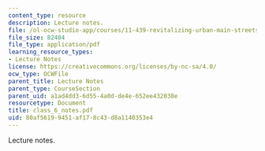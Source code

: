 ```yaml
---
content_type: resource
description: Lecture notes.
file: /ol-ocw-studio-app/courses/11-439-revitalizing-urban-main-streets-mission-hill-egleston-square-boston-spring-2003/80af56199451af178c43d8a1140353e4_class_6_notes.pdf
file_size: 82404
file_type: application/pdf
learning_resource_types:
- Lecture Notes
license: https://creativecommons.org/licenses/by-nc-sa/4.0/
ocw_type: OCWFile
parent_title: Lecture Notes
parent_type: CourseSection
parent_uid: a1ad4dd3-6d55-4a0d-de4e-652ee432038e
resourcetype: Document
title: class_6_notes.pdf
uid: 80af5619-9451-af17-8c43-d8a1140353e4
---
```

Lecture notes.